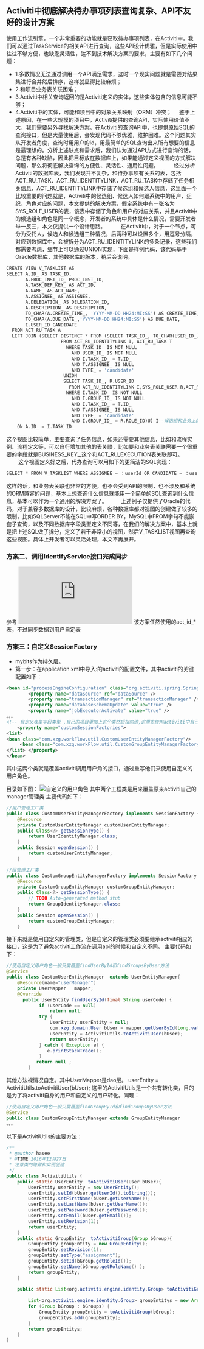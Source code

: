 ## Activiti中彻底解决待办事项列表查询复杂、API不友好的设计方案
使用工作流引擎，一个非常重要的功能就是获取待办事项列表，在Activiti中，我们可以通过TaskService的相关API进行查询，这些API设计优雅，但是实际使用中往往不够方便，也缺乏灵活性，达不到技术解决方案的要求，主要有如下几个问题：
* 1.多数情况无法通过调用一个API满足需求，这时一个现实问题就是需要对结果集进行合并然后排序，这样就显得比较麻烦；
* 2.和项目业务表关联困难；
* 3.Activiti中相关查询返回的是Activiti定义的实体，这些实体包含的信息可能不够；
* 4.Activiti中的实体，可能和项目中的对象关系映射（ORM）冲突；
   
	鉴于上述原因，在一些大规模的项目中，Activiti提供的查询API，实际使用价值不大，我们需要另外寻找解决方案。在Activiti的查询API中，也提供原始SQL的查询接口，但是大量使用后，会发现代码不够优雅，维护困难。这个问题其实从开发者角度，查询时用用户的id，用最简单的SQL查询出来所有想要的信息是最理想的。分析上述缺点和需求后，我们认为通过API方式进行查询的话，总是有各种缺陷，因此把目标放在数据库上，如果能通过定义视图的方式解决问题，那么将彻底解决查询的方便性、灵活性、通用性问题。
        
	经过分析Activiti的数据库表，我们发现并不复杂，和待办事项有关系的表，包括ACT_RU_TASK、ACT_RU_IDENTITYLINK，ACT_RU_TASK中存储了任务相关信息，ACT_RU_IDENTITYLINK中存储了候选组和候选人信息，这里面一个比较重要的问题就是，Activiti中的候选组、候选人如何跟系统中的用户、组织、角色对应的问题，本文提供的解决方案，假定系统中有一张名为SYS_ROLE_USER的表，该表中存储了角色和用户的对应关系，并且Activiti中的候选组和角色是同一个概念，开发者的系统中具体是什么情况，需要开发者举一反三，本文仅提供一个设计思路。
        
	在Activiti中，对于一个节点，可分为受托人，候选人和候选组三种情况，后两种可以设置多个，用逗号分隔，对应到数据库中，会被拆分为ACT_RU_IDENTITYLINK的多条记录，这些我们都需要考虑，细节上可以通过UNION实现，下面是样例代码，该代码基于Oracle数据库，其他数据库的版本，稍后会说明。
```sql
CREATE VIEW V_TASKLIST AS
SELECT A.ID_ AS TASK_ID,
       A.PROC_INST_ID_ PROC_INST_ID,
       A.TASK_DEF_KEY_ AS ACT_ID,
       A.NAME_ AS ACT_NAME,
       A.ASSIGNEE_ AS ASSIGNEE,
       A.DELEGATION_ AS DELEGATION_ID,
       A.DESCRIPTION_ AS DESCRIPTION,
       TO_CHAR(A.CREATE_TIME_, 'YYYY-MM-DD HH24:MI:SS') AS CREATE_TIME,
       TO_CHAR(A.DUE_DATE_,'YYYY-MM-DD HH24:MI:SS') AS DUE_DATE,
       I.USER_ID CANDIDATE
  FROM ACT_RU_TASK A
  LEFT JOIN (SELECT DISTINCT * FROM (SELECT TASK_ID_, TO_CHAR(USER_ID_) USER_ID
                    FROM ACT_RU_IDENTITYLINK I, ACT_RU_TASK T
                      WHERE TASK_ID_ IS NOT NULL
                        AND USER_ID_ IS NOT NULL
                        AND I.TASK_ID_ = T.ID_
                        AND T.ASSIGNEE_ IS NULL
                        AND TYPE_ = 'candidate'
                     UNION
                     SELECT TASK_ID_, R.USER_ID
                       FROM ACT_RU_IDENTITYLINK I,SYS_ROLE_USER R,ACT_RU_TASK T
                      WHERE I.TASK_ID_ IS NOT NULL
                        AND I.GROUP_ID_ IS NOT NULL
                        AND I.TASK_ID_ = T.ID_
                        AND T.ASSIGNEE_ IS NULL
                        AND TYPE_ = 'candidate'
                        AND I.GROUP_ID_ = R.ROLE_ID)U) I--候选组和业务上的角色用户表关联
    ON A.ID_ = I.TASK_ID_
```
这个视图比较简单，主要查询了任务信息，如果还需要其他信息，比如和流程实例、流程定义等，可以自行增加其他的表关联，比如要和业务表关联需要一个很重要的字段就是BUSINESS_KEY_,这个和ACT_RU_EXECUTION表关联即可。
        这个视图定义好之后，代办查询可以用如下的更简洁的SQL实现：
```sql
SELECT * FROM V_TASKLIST WHERE ASSIGNEE = ：userId OR CANDIDATE = ：userId
```
这样的话，和业务表关联也非常的方便，也不会受到API的限制，也不涉及和系统的ORM兼容的问题，基本上想查询什么信息就能用一个简单的SQL查询到什么信息，基本可以作为一个通用的解决方案了。
        上述例子仅提供了Oracle的代码，对于兼容多数据库的设计，比较麻烦，各种数据库都对视图的创建做了较多的限制，比如SQLServer不能在SQL中写ORDER BY，MySQL中FROM字句不能嵌套子查询，以及不同数据库字段类型定义不同等，在我们的解决方案中，基本上就是把上述SQL做了拆分，定义了若干非常小的视图，然后V_TASKLIST视图再查询这些视图。具体上开发者可以灵活处理，本文不再展开。
### 方案二、调用IdentifyService接口完成同步
参考 ![链接地址](http://www.kafeitu.me/activiti/2012/04/23/synchronize-or-redesign-user-and-role-for-activiti.html)
该方案任然使用的act_id_*表，不过同步数据到用户自定表
### 方案三：自定义SessionFactory
* mybits作为持久层。
* 第一步：在application.xml中导入:<import resource="applicationContext-activiti.xml" />的activiti的配置文件，其中activiti的关键配置如下：
```xml
<bean id="processEngineConfiguration" class="org.activiti.spring.SpringProcessEngineConfiguration">
        <property name="dataSource" ref="dataSource" />
        <property name="transactionManager" ref="transactionManager" />
        <property name="databaseSchemaUpdate" value="true" />
        <property name="jobExecutorActivate" value="true" />
。。。
<!-- 自定义表单字段类型 ,自己的项目里加上这个类然后指向他,这里先使用activiti中自己的用户角色表 --> 
    <property name="customSessionFactories">
<list>
<bean class="com.xzg.workFlow.util.CustomUserEntityManagerFactory"/>
     <bean class="com.xzg.workFlow.util.CustomGroupEntityManagerFactory"/>
</list> </property> 
</bean>
```
其中这两个类就是覆盖activiti调用用户角的接口，通过重写他们来使用自定义的用户角色。

目录如下图：
![自定义的用户角色](/java框架/activiti/img/act01.png)
其中两个工程类是用来覆盖原来activiti自己的manager管理类
主要代码如下：
```java
//用户管理工厂类
public class CustomUserEntityManagerFactory implements SessionFactory {
	@Resource
	private CustomUserEntityManager customUserEntityManager;
	public Class<?> getSessionType() {
		return UserIdentityManager.class;
	}
	public Session openSession() {
		return customUserEntityManager;
	}
```
```java
//组管理工厂类
public class CustomGroupEntityManagerFactory implements SessionFactory {
	@Resource
	private CustomGroupEntityManager customGroupEntityManager; 
	public Class<?> getSessionType() {
		// TODO Auto-generated method stub
		return GroupIdentityManager.class;
	}
	public Session openSession() {
		return customGroupEntityManager;
	}
```
接下来就是使用自定义的管理类，但是自定义的管理类必须要继承activiti相应的接口，这是为了避免activiti工作流在调用api的时候和自定义不同。
主要代码如下：
```java
//使用自定义用户角色一般只需覆盖findUserById和findGroupsByUser方法
@Service
public class CustomUserEntityManager  extends UserEntityManager{
	@Resource(name="userManager")
 	private UserMapper	 mapper;
    @Override
	  public UserEntity findUserById(final String userCode) {
	        if (userCode == null)
	            return null;
	        try {
	            UserEntity userEntity = null;
	            com.xzg.domain.User bUser = mapper.getUserById(Long.valueOf(userCode));
	            userEntity = ActivitiUtils.toActivitiUser(bUser);
	            return userEntity;
	        } catch ( Exception e) {
	           e.printStackTrace();
	        }
	       return null ;
	    }
```
其他方法视情况自定。其中UserMapper是dao层。 
	     userEntity = ActivitiUtils.toActivitiUser(bUser);
这里的ActivitiUtils是一个共有转化类，目的是为了将activiti自身的用户和自定义的用户转化。同理：
```java
//使用自定义用户角色一般只需覆盖findGroupById和findGroupsByUser方法
@Service
public class CustomGroupEntityManager extends GroupEntityManager 
。。。
```
以下是ActivitiUtils的主要方法：
```java
/**
 * @author hasee
 * @TIME 2016年12月27日
 * 注意类的隐藏和实例创建
 */
public class ActivitiUtils {
    public static UserEntity  toActivitiUser(User bUser){ 
        UserEntity userEntity = new UserEntity();  
        userEntity.setId(bUser.getUserId().toString());  
        userEntity.setFirstName(bUser.getUserName());  
        userEntity.setLastName(bUser.getUserName());  
        userEntity.setPassword(bUser.getPassword());  
        userEntity.setEmail(bUser.getEmail());  
        userEntity.setRevision(1);  
        return userEntity;  
    }  
    public static GroupEntity  toActivitiGroup(Group bGroup){  
        GroupEntity groupEntity = new GroupEntity();  
        groupEntity.setRevision(1);  
        groupEntity.setType("assignment"); 
        groupEntity.setId(bGroup.getRoleId());  
        groupEntity.setName(bGroup.getRoleName() );  
        return groupEntity;  
    }  
      
    public static List<org.activiti.engine.identity.Group> toActivitiGroups(List<Group> bGroups){  
          
        List<org.activiti.engine.identity.Group> groupEntitys = new ArrayList<org.activiti.engine.identity.Group>();  
        for (Group bGroup : bGroups) {  
            GroupEntity groupEntity = toActivitiGroup(bGroup);  
            groupEntitys.add(groupEntity);  
        }  
        return groupEntitys;  
    }  
}
```

